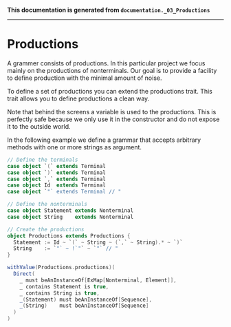 **This documentation is generated from `documentation._03_Productions`**

---
# Productions

A grammer consists of productions. In this particular project we focus mainly on the
productions of nonterminals. Our goal is to provide a facility to define production
with the minimal amount of noise.

To define a set of productions you can extend the productions trait. This trait
allows you to define productions a clean way.

Note that behind the screens a variable is used to the productions. This is perfectly
safe because we only use it in the constructor and do not expose it to the outside
world.

In the following example we define a grammar that accepts arbitrary methods with
one or more strings as argument.
 
```scala
// Define the terminals
case object `(` extends Terminal
case object `)` extends Terminal
case object `,` extends Terminal
case object Id  extends Terminal
case object `"` extends Terminal // "

// Define the nonterminals
case object Statement extends Nonterminal
case object String    extends Nonterminal

// Create the productions
object Productions extends Productions {
  Statement := Id ~ `(` ~ String ~ (`,` ~ String).* ~ `)`
  String    := `"` ~ !`"` ~ `"` // "
}

withValue(Productions.productions)(
  Direct(
    _ must beAnInstanceOf[ExMap[Nonterminal, Element]],
    _ contains Statement is true,
    _ contains String is true,
    _(Statement) must beAnInstanceOf[Sequence],
    _(String)    must beAnInstanceOf[Sequence]
  )
)
```
